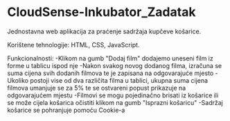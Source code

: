 # CloudSense-Inkubator_Zadatak
Jednostavna web aplikacija za praćenje sadržaja kupčeve košarice.

Korištene tehnologije: HTML, CSS, JavaScript.

Funkcionalnosti:
	-Klikom na gumb "Dodaj film" dodajemo uneseni film iz forme u tablicu ispod nje
	-Nakon svakog novog dodanog filma, izračuna se suma cijena svih dodanih filmova te je zapisana na odgovarajuće mjesto
	-Ukoliko postoji vise od dva različita filma u tablici, ukupna suma cijena filmova umanjuje se za 5% te se ostvareni popust prikazuje na odgovarajućem mjestu
	-Filmovi se mogu pojedinačno brisati iz košarice ili se može cijela košarica očistiti klikom na gumb "Isprazni košaricu"
	-Sadržaj košarice se pohranjuje pomoću Cookie-a

